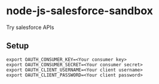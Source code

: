 # node-js-salesforce-sandbox
Try salesforce APIs

## Setup
```
export OAUTH_CONSUMER_KEY=<Your consumer key>
export OAUTH_CONSUMER_SECRET=<Your consumer secret>
export OAUTH_CLIENT_USERNAME=<Your client username>
export OAUTH_CLIENT_PASSWORD=<Your client password>
```

